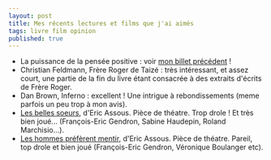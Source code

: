 ```yaml
---
layout: post
title: Mes récents lectures et films que j'ai aimés
tags: livre film opinion
published: true
---
```


* La puissance de la pensée positive : voir [mon billet précédent](http://sacamain.github.io/penseepositive/) !
* Christian Feldmann, Frère Roger de Taizé : très intéressant, et assez court, une partie de la fin du livre étant consacrée à des extraits d'écrits de Frère Roger.
* Dan Brown, Inferno : excellent ! Une intrigue à rebondissements (meme parfois un peu trop à mon avis).
* [Les belles soeurs](http://www.amazon.fr/belles-soeurs-Elisa-Servier/dp/B002PEE6OK/ref=sr_1_2?ie=UTF8&qid=1427705658&sr=8-2&keywords=les+belles+soeurs), d'Eric Assous. Pièce de théatre. Trop drole ! Et très bien joué... (François-Eric Gendron, Sabine Haudepin, Roland Marchisio...).
* [Les hommes préfèrent mentir](http://www.amazon.fr/Hommes-pr%C3%A9f%C3%A8rent-mentir-Fran%C3%A7ois-Eric-Gendron/dp/B004WP1VF2/ref=pd_cp_d_1), d'Eric Assous. Pièce de théatre. Pareil, top drole et bien joué (François-Eric Gendron, Véronique Boulanger etc).
